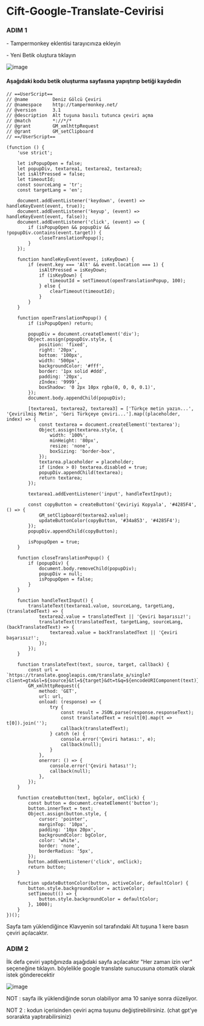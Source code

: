 # Cift-Google-Translate-Cevirisi

### ADIM 1

<p>- Tampermonkey eklentisi tarayıcınıza ekleyin</p>
<p>- Yeni Betik oluştura tıklayın</p>

![image](https://github.com/DenizKod/ARK-ISTEGI-IPTAL-ETME/assets/168285638/7e1b2696-803e-447a-ae3f-f7844a44d28f)

#### Aşağıdaki kodu betik oluşturma sayfasına yapıştırıp betiği kaydedin

```
// ==UserScript==
// @name         Deniz Gölcü Çeviri
// @namespace    http://tampermonkey.net/
// @version      3.1
// @description  Alt tuşuna basılı tutunca çeviri açma
// @match        *://*/*
// @grant        GM_xmlhttpRequest
// @grant        GM_setClipboard
// ==/UserScript==

(function () {
    'use strict';

    let isPopupOpen = false;
    let popupDiv, textarea1, textarea2, textarea3;
    let isAltPressed = false;
    let timeoutId;
    const sourceLang = 'tr';
    const targetLang = 'en';

    document.addEventListener('keydown', (event) => handleKeyEvent(event, true));
    document.addEventListener('keyup', (event) => handleKeyEvent(event, false));
    document.addEventListener('click', (event) => {
        if (isPopupOpen && popupDiv && !popupDiv.contains(event.target)) {
            closeTranslationPopup();
        }
    });

    function handleKeyEvent(event, isKeyDown) {
        if (event.key === 'Alt' && event.location === 1) {
            isAltPressed = isKeyDown;
            if (isKeyDown) {
                timeoutId = setTimeout(openTranslationPopup, 100);
            } else {
                clearTimeout(timeoutId);
            }
        }
    }

    function openTranslationPopup() {
        if (isPopupOpen) return;

        popupDiv = document.createElement('div');
        Object.assign(popupDiv.style, {
            position: 'fixed',
            right: '20px',
            bottom: '100px',
            width: '500px',
            backgroundColor: '#fff',
            border: '1px solid #ddd',
            padding: '20px',
            zIndex: '9999',
            boxShadow: '0 2px 10px rgba(0, 0, 0, 0.1)',
        });
        document.body.appendChild(popupDiv);

        [textarea1, textarea2, textarea3] = ['Türkçe metin yazın...', 'Çevirilmiş Metin', 'Geri Türkçeye çeviri...'].map((placeholder, index) => {
            const textarea = document.createElement('textarea');
            Object.assign(textarea.style, {
                width: '100%',
                minHeight: '80px',
                resize: 'none',
                boxSizing: 'border-box',
            });
            textarea.placeholder = placeholder;
            if (index > 0) textarea.disabled = true;
            popupDiv.appendChild(textarea);
            return textarea;
        });

        textarea1.addEventListener('input', handleTextInput);

        const copyButton = createButton('Çeviriyi Kopyala', '#4285F4', () => {
            GM_setClipboard(textarea2.value);
            updateButtonColor(copyButton, '#34a853', '#4285F4');
        });
        popupDiv.appendChild(copyButton);

        isPopupOpen = true;
    }

    function closeTranslationPopup() {
        if (popupDiv) {
            document.body.removeChild(popupDiv);
            popupDiv = null;
            isPopupOpen = false;
        }
    }

    function handleTextInput() {
        translateText(textarea1.value, sourceLang, targetLang, (translatedText) => {
            textarea2.value = translatedText || 'Çeviri başarısız!';
            translateText(translatedText, targetLang, sourceLang, (backTranslatedText) => {
                textarea3.value = backTranslatedText || 'Çeviri başarısız!';
            });
        });
    }

    function translateText(text, source, target, callback) {
        const url = `https://translate.googleapis.com/translate_a/single?client=gtx&sl=${source}&tl=${target}&dt=t&q=${encodeURIComponent(text)}`;
        GM_xmlhttpRequest({
            method: 'GET',
            url: url,
            onload: (response) => {
                try {
                    const result = JSON.parse(response.responseText);
                    const translatedText = result[0].map(t => t[0]).join('');
                    callback(translatedText);
                } catch (e) {
                    console.error('Çeviri hatası:', e);
                    callback(null);
                }
            },
            onerror: () => {
                console.error('Çeviri hatası!');
                callback(null);
            },
        });
    }

    function createButton(text, bgColor, onClick) {
        const button = document.createElement('button');
        button.innerText = text;
        Object.assign(button.style, {
            cursor: 'pointer',
            marginTop: '10px',
            padding: '10px 20px',
            backgroundColor: bgColor,
            color: 'white',
            border: 'none',
            borderRadius: '5px',
        });
        button.addEventListener('click', onClick);
        return button;
    }

    function updateButtonColor(button, activeColor, defaultColor) {
        button.style.backgroundColor = activeColor;
        setTimeout(() => {
            button.style.backgroundColor = defaultColor;
        }, 1000);
    }
})();

```
<p> Sayfa tam yüklendiğince Klavyenin sol tarafındaki Alt tuşuna 1 kere basın çeviri açılacaktır.

### ADIM 2

İlk defa çeviri yaptığınızda aşağıdaki sayfa açılacaktır "Her zaman izin ver" seçeneğine tıklayın. böylelikle google translate sunucusuna otomatik olarak istek gönderecektir

![image](https://github.com/user-attachments/assets/1ddf6c6d-f45c-4ccd-918a-e183dd6583d9)


<p> NOT : sayfa ilk yüklendiğinde sorun olabiliyor ama 10 saniye sonra düzeliyor.
<p> NOT 2 : kodun içerisinden çeviri açma tuşunu değiştirebilirsiniz. (chat gpt'ye sorarakta yaptırabilirsiniz)
